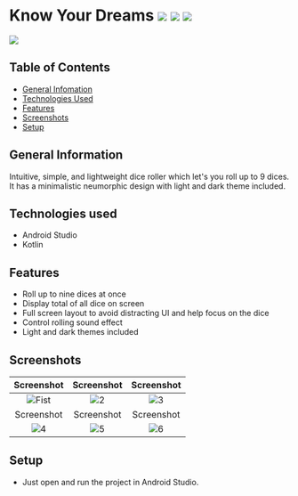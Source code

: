 # Know Your Dreams ![](https://img.shields.io/static/v1?style=plastic&label=Language&labelColor=212121&message=Kotlin&color=9719ff) ![](https://img.shields.io/static/v1?style=plastic&label=Technology&labelColor=212121&message=Android&color=#a4c639) ![](https://img.shields.io/static/v1?style=plastic&label=Layout&labelColor=212121&message=XML&color=ff0068)

![](https://i.ibb.co/sy9rfK0/3.jpg)
<br>



## Table of Contents
* [General Infomation](#general-information)
* [Technologies Used](#technologies-used)
* [Features](#features)
* [Screenshots](#screenshots)
* [Setup](#setup)

## General Information 

Intuitive, simple, and lightweight dice roller which let's you roll up to 9 dices. It has a minimalistic neumorphic design with light and dark theme included.

## Technologies used
- Android Studio
- Kotlin

## Features
- Roll up to nine dices at once
- Display total of all dice on screen
- Full screen layout to avoid distracting UI and help focus on the dice
- Control rolling sound effect
- Light and dark themes included

## Screenshots
| Screenshot | Screenshot |  Screenshot |
|:-:|:-:|:-:|
| ![Fist](https://play-lh.googleusercontent.com/d3Ux0i5wOPZS849Z2GV1xnydaGoPLUNwY8IFlYksYm0d6LGkl3x221sW0CArLd9dSxc=w1536-h722-rw) | ![2](https://play-lh.googleusercontent.com/viY5PU8DnMKP_NtSQzCr82J7zbFgbaH2JXvBLAZ4bJqfPLQQL-MUTMmDdkcLzurb5w=w1536-h722-rw) | ![3](https://play-lh.googleusercontent.com/ZiNyF4W3-HfP0yfiwk3_u-R2UjAot17NfkR5DVG7ZTUE-Fnn7Dyut6QoRiRacNA6YfXl=w1536-h722-rw) |
| Screenshot | Screenshot |  Screenshot |
| ![4](https://play-lh.googleusercontent.com/jxJ_1-LUO0NpMrVSI4ZMU-b7yKmKLuKI9T8SL5tZ0vQ9W4JjxoF43k5YvAHEVFMtqDln=w1536-h722-rw) | ![5](https://play-lh.googleusercontent.com/koHVI8qbKILmr9Ac5T_69tWYuZeRC38oDD2v7vpT1DfjIGGoCvwijePqqeUucNrGpjYi=w1536-h722-rw) | ![6](https://play-lh.googleusercontent.com/WYkMwRZ00pMrWeT-TcE0OBGmJjzFj0-Dp2vawFzAxDzpU5uxkegkZ9SrtprkIRnytGR2=w1536-h722-rw) |

## Setup

* Just open and run the project in Android Studio.

